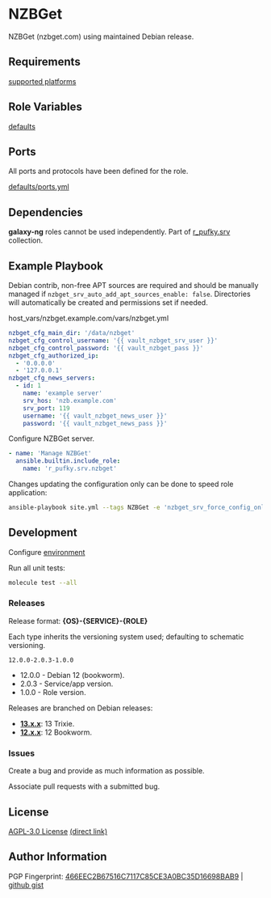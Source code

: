 # NZBGet
NZBGet (nzbget.com) using maintained Debian release.

## Requirements
[supported platforms](https://github.com/r-pufky/ansible_nzbget/blob/main/meta/main.yml)

## Role Variables
[defaults](https://github.com/r-pufky/ansible_nzbget/tree/main/defaults/main)

## Ports
All ports and protocols have been defined for the role.

[defaults/ports.yml](https://github.com/r-pufky/ansible_nzbget/blob/main/defaults/main/ports.yml)

## Dependencies
**galaxy-ng** roles cannot be used independently. Part of
[r_pufky.srv](https://github.com/r-pufky/ansible_collection_srv) collection.

## Example Playbook
Debian contrib, non-free APT sources are required and should be manually
managed if `nzbget_srv_auto_add_apt_sources_enable: false`. Directories
will automatically be created and permissions set if needed.

host_vars/nzbget.example.com/vars/nzbget.yml
``` yaml
nzbget_cfg_main_dir: '/data/nzbget'
nzbget_cfg_control_username: '{{ vault_nzbget_srv_user }}'
nzbget_cfg_control_password: '{{ vault_nzbget_pass }}'
nzbget_cfg_authorized_ip:
  - '0.0.0.0'
  - '127.0.0.1'
nzbget_cfg_news_servers:
  - id: 1
    name: 'example server'
    srv_hos: 'nzb.example.com'
    srv_port: 119
    username: '{{ vault_nzbget_news_user }}'
    password: '{{ vault_nzbget_news_pass }}'
```

Configure NZBGet server.
``` yaml
- name: 'Manage NZBGet'
  ansible.builtin.include_role:
    name: 'r_pufky.srv.nzbget'
```

Changes updating the configuration only can be done to speed role application:
``` bash
ansible-playbook site.yml --tags NZBGet -e 'nzbget_srv_force_config_only_enable=true'
```

## Development
Configure [environment](https://github.com/r-pufky/ansible_collection_docs/blob/main/ansible/environment.md)

Run all unit tests:
``` bash
molecule test --all
```

### Releases
Release format: **{OS}-{SERVICE}-{ROLE}**

Each type inherits the versioning system used; defaulting to schematic
versioning.

`12.0.0-2.0.3-1.0.0`

* 12.0.0 - Debian 12 (bookworm).
* 2.0.3 - Service/app version.
* 1.0.0 - Role version.

Releases are branched on Debian releases:

* **[13.x.x](https://github.com/r-pufky/ansible_nzbget)**: 13 Trixie.
* **[12.x.x](https://github.com/r-pufky/ansible_nzbget/tree/12.x)**: 12 Bookworm.

### Issues
Create a bug and provide as much information as possible.

Associate pull requests with a submitted bug.

## License
[AGPL-3.0 License](https://www.tldrlegal.com/license/gnu-affero-general-public-license-v3-agpl-3-0)
 [(direct link)](https://github.com/r-pufky/ansible_nzbget/blob/main/LICENSE)

## Author Information
PGP Fingerprint: [466EEC2B67516C7117C85CE3A0BC35D16698BAB9](https://keys.openpgp.org/vks/v1/by-fingerprint/466EEC2B67516C7117C85CE3A0BC35D16698BAB9)
| [github gist](https://gist.github.com/r-pufky/a8df36977c55b5bb20829267c4c49d22)
